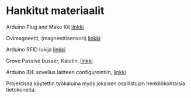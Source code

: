 # Hankitut materiaalit

Arduino Plug and Make Kit [linkki](https://store.arduino.cc/en-fi/products/plug-and-make-kit?srsltid=AfmBOorYmk7u4V371LcJnnm12d9XxadIRj8k2U8Iua3EyfjrOrqUVM_6)

Ovimagneetti, (magneettisensori) [linkki](https://www.partco.fi/fi/haelytinvalvonta/24427-mk2000w.html)

Arduino RFID lukija [linkki](https://www.partco.fi/fi/iot/iot-kehityskortit/nfc/24764-rfid-rc522-kit.html)

Grove Passive busser, Kaiutin, [linkki](https://www.partco.fi/fi/rakennussarjat/grove/24709-seeed-107020109.html)

Arduino IDE sovellus laitteen configurointiin, [linkki](https://www.arduino.cc/en/software/)

Projektissa käytettin työkaluina myös jokaisen osallistujan henkilökohtaisia tietokoneita.
